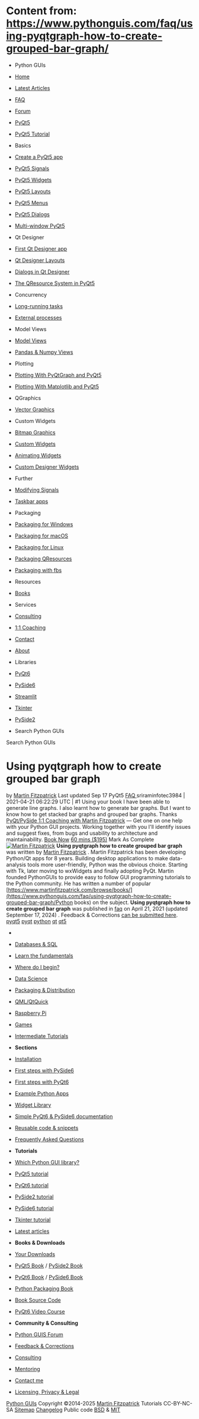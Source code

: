 # Content from: https://www.pythonguis.com/faq/using-pyqtgraph-how-to-create-grouped-bar-graph/

[](https://www.pythonguis.com/faq/using-pyqtgraph-how-to-create-grouped-bar-graph/#menu)
  * Python GUIs
  * [Home](https://www.pythonguis.com/)
  * [Latest Articles](https://www.pythonguis.com/latest/)
  * [FAQ](https://www.pythonguis.com/faq/)
  * [Forum ](https://forum.pythonguis.com/)
  * [PyQt5 ](https://www.pythonguis.com/pyqt5/)
  * [PyQt5 Tutorial ](https://www.pythonguis.com/pyqt5-tutorial/)
  * Basics
  * [Create a PyQt5 app](https://www.pythonguis.com/tutorials/creating-your-first-pyqt-window/)
  * [PyQt5 Signals](https://www.pythonguis.com/tutorials/pyqt-signals-slots-events/)
  * [PyQt5 Widgets](https://www.pythonguis.com/tutorials/pyqt-basic-widgets/)
  * [PyQt5 Layouts](https://www.pythonguis.com/tutorials/pyqt-layouts/)
  * [PyQt5 Menus](https://www.pythonguis.com/tutorials/pyqt-actions-toolbars-menus/)
  * [PyQt5 Dialogs](https://www.pythonguis.com/tutorials/pyqt-dialogs/)
  * [Multi-window PyQt5](https://www.pythonguis.com/tutorials/creating-multiple-windows/)
  * Qt Designer
  * [First Qt Designer app](https://www.pythonguis.com/tutorials/first-steps-qt-creator/)
  * [Qt Designer Layouts](https://www.pythonguis.com/tutorials/qt-designer-gui-layout/)
  * [Dialogs in Qt Designer](https://www.pythonguis.com/tutorials/creating-dialogs-qt-designer/)
  * [The QResource System in PyQt5](https://www.pythonguis.com/tutorials/qresource-system/)
  * Concurrency
  * [Long-running tasks](https://www.pythonguis.com/tutorials/multithreading-pyqt-applications-qthreadpool/)
  * [External processes](https://www.pythonguis.com/tutorials/qprocess-external-programs/)
  * Model Views
  * [Model Views](https://www.pythonguis.com/tutorials/modelview-architecture/)
  * [Pandas & Numpy Views](https://www.pythonguis.com/tutorials/qtableview-modelviews-numpy-pandas/)
  * Plotting
  * [Plotting With PyQtGraph and PyQt5](https://www.pythonguis.com/tutorials/plotting-pyqtgraph/)
  * [Plotting With Matplotlib and PyQt5](https://www.pythonguis.com/tutorials/plotting-matplotlib/)
  * QGraphics
  * [Vector Graphics](https://www.pythonguis.com/tutorials/pyqt-qgraphics-vector-graphics/)
  * Custom Widgets
  * [Bitmap Graphics](https://www.pythonguis.com/tutorials/bitmap-graphics/)
  * [Custom Widgets](https://www.pythonguis.com/tutorials/creating-your-own-custom-widgets/)
  * [Animating Widgets](https://www.pythonguis.com/tutorials/qpropertyanimation/)
  * [Custom Designer Widgets](https://www.pythonguis.com/tutorials/embed-pyqtgraph-custom-widgets-qt-app/)
  * Further
  * [Modifying Signals](https://www.pythonguis.com/tutorials/transmitting-extra-data-qt-signals/)
  * [Taskbar apps](https://www.pythonguis.com/tutorials/system-tray-mac-menu-bar-applications-pyqt/)
  * Packaging
  * [Packaging for Windows](https://www.pythonguis.com/tutorials/packaging-pyqt5-pyside2-applications-windows-pyinstaller/)
  * [Packaging for macOS](https://www.pythonguis.com/tutorials/packaging-pyqt5-applications-pyinstaller-macos-dmg/)
  * [Packaging for Linux](https://www.pythonguis.com/tutorials/packaging-pyqt5-applications-linux-pyinstaller/)
  * [Packaging QResources](https://www.pythonguis.com/tutorials/packaging-data-files-pyqt5-with-qresource-system/)
  * [Packaging with fbs](https://www.pythonguis.com/tutorials/packaging-pyqt5-apps-fbs/)
  * Resources
  * [Books](https://www.pythonguis.com/books/)
  * Services
  * [Consulting](https://www.pythonguis.com/hire/)
  * [1:1 Coaching](https://www.pythonguis.com/live/)
  * [Contact](https://www.pythonguis.com/contact/)
  * [About](https://www.pythonguis.com/about/)
  * Libraries
  * [PyQt6](https://www.pythonguis.com/pyqt6/)
  * [PySide6](https://www.pythonguis.com/pyside6/)
  * [Streamlit](https://www.pythonguis.com/streamlit/)
  * [Tkinter](https://www.pythonguis.com/tkinter/)
  * [PySide2](https://www.pythonguis.com/pyside2/)


  * Search Python GUIs


[](https://www.pythonguis.com "Python GUIs")
Search Python GUIs
# Using pyqtgraph how to create grouped bar graph
by [Martin Fitzpatrick](https://www.pythonguis.com/authors/martin-fitzpatrick/) Last updated Sep 17 PyQt5 [ FAQ ](https://www.pythonguis.com/faq/)
sriraminfotec3984 | 2021-04-21 06:22:29 UTC | #1
Using your book I have been able to generate line graphs. I also learnt how to generate bar graphs. But I want to know how to get stacked bar graphs and grouped bar graphs. Thanks
[PyQt/PySide 1:1 Coaching with Martin Fitzpatrick](https://cal.com/mfitzp/60min-python-guis-coaching/) — Get one on one help with your Python GUI projects. Working together with you I'll identify issues and suggest fixes, from bugs and usability to architecture and maintainability. 
[Book Now](https://www.pythonguis.com/live/) [60 mins ($195)](https://cal.com/mfitzp/60min-python-guis-coaching/)
Mark As Complete 
[![Martin Fitzpatrick](https://www.pythonguis.com/static/theme/images/authors/martin-fitzpatrick.jpg)](https://www.pythonguis.com/authors/martin-fitzpatrick/)
**Using pyqtgraph how to create grouped bar graph** was written by [Martin Fitzpatrick](https://www.pythonguis.com/authors/martin-fitzpatrick/) . 
Martin Fitzpatrick has been developing Python/Qt apps for 8 years. Building desktop applications to make data-analysis tools more user-friendly, Python was the obvious choice. Starting with Tk, later moving to wxWidgets and finally adopting PyQt. Martin founded PythonGUIs to provide easy to follow GUI programming tutorials to the Python community. He has written a number of popular [https://www.martinfitzpatrick.com/browse/books/](https://www.pythonguis.com/faq/using-pyqtgraph-how-to-create-grouped-bar-graph/Python books) on the subject. 
**Using pyqtgraph how to create grouped bar graph** was published in [faq](https://www.pythonguis.com/faq/) on April 21, 2021 (updated September 17, 2024) . Feedback & Corrections [can be submitted here](https://tally.so/r/wbvxNE). 
[ pyqt5](https://www.pythonguis.com/topics/pyqt5/) [pyqt](https://www.pythonguis.com/topics/pyqt/) [python](https://www.pythonguis.com/topics/python/) [qt](https://www.pythonguis.com/topics/qt/) [qt5](https://www.pythonguis.com/topics/qt5/)
  * [](https://www.pythonguis.com/ "Python GUIs")
  * [Databases & SQL](https://www.pythonguis.com/topics/databases/)
  * [Learn the fundamentals](https://www.pythonguis.com/topics/foundation/)
  * [Where do I begin?](https://www.pythonguis.com/topics/getting-started/)
  * [Data Science](https://www.pythonguis.com/topics/data-science/)
  * [Packaging & Distribution](https://www.pythonguis.com/topics/packaging/)
  * [QML/QtQuick](https://www.pythonguis.com/topics/qml/)
  * [Raspberry Pi](https://www.pythonguis.com/topics/raspberry-pi/)
  * [Games](https://www.pythonguis.com/topics/games/)
  * [Intermediate Tutorials](https://www.pythonguis.com/topics/intermediate/)


  * **Sections**
  * [Installation](https://www.pythonguis.com/installation/)
  * [First steps with PySide6](https://www.pythonguis.com/tutorials/pyside6-creating-your-first-window/)
  * [First steps with PyQt6](https://www.pythonguis.com/tutorials/pyqt6-creating-your-first-window/)
  * [Example Python Apps](https://www.pythonguis.com/examples/)
  * [Widget Library](https://www.pythonguis.com/widgets/)
  * [Simple PyQt6 & PySide6 documentation](https://www.pythonguis.com/docs/)
  * [Reusable code & snippets](https://www.pythonguis.com/code/)
  * [Frequently Asked Questions](https://www.pythonguis.com/faq/)


  * **Tutorials**
  * [Which Python GUI library?](https://www.pythonguis.com/faq/which-python-gui-library/)
  * [PyQt5 tutorial](https://www.pythonguis.com/pyqt5-tutorial/)
  * [PyQt6 tutorial](https://www.pythonguis.com/pyqt6-tutorial/)
  * [PySide2 tutorial](https://www.pythonguis.com/pyside2-tutorial/)
  * [PySide6 tutorial](https://www.pythonguis.com/pyside6-tutorial/)
  * [Tkinter tutorial](https://www.pythonguis.com/tkinter-tutorial/)
  * [Latest articles](https://www.pythonguis.com/blog/)


  * **Books & Downloads**
  * [ Your Downloads](https://www.martinfitzpatrick.com/library/)
  * [PyQt5 Book](https://www.pythonguis.com/pyqt5-book/) / [PySide2 Book](https://www.pythonguis.com/pyside2-book/)
  * [PyQt6 Book](https://www.pythonguis.com/pyqt6-book/) / [PySide6 Book](https://www.pythonguis.com/pyside6-book/)
  * [Python Packaging Book](https://www.pythonguis.com/packaging-book/)
  * [ Book Source Code](https://www.pythonguis.com/books/downloads/)
  * [ PyQt6 Video Course](https://www.martinfitzpatrick.com/pyqt6-crash-course/)


  * **Community & Consulting**
  * [ Python GUIS Forum ](https://forum.pythonguis.com/)
  * [ Feedback & Corrections](https://tally.so/r/wbvxNE)
  * [Consulting](https://www.pythonguis.com/hire/)
  * [Mentoring](https://www.pythonguis.com/live/)
  * [Contact me](https://www.martinfitzpatrick.com/contact)
  * [Licensing, Privacy & Legal](https://www.martinfitzpatrick.com/legal)


[](https://twitter.com/pythonguis) [](https://github.com/pythonguis) [](https://www.facebook.com/pythonguis) [](https://www.youtube.com/channel/UCMW4KwSlygaDef0tgqPjbRQ) [](https://www.linkedin.com/company/pythonguis/)
[Python GUIs](https://www.pythonguis.com/) Copyright ©2014-2025 [ Martin Fitzpatrick](https://www.martinfitzpatrick.com)
Tutorials CC-BY-NC-SA [Sitemap](https://www.pythonguis.com/sitemap/) [Changelog](https://www.pythonguis.com/changelog/) Public code [BSD](https://opensource.org/licenses/BSD-2-Clause) & [MIT](https://opensource.org/licenses/MIT)
